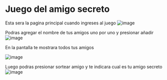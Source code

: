 <h1>Juego del amigo secreto </h1>

Esta sera la pagina principal cuando ingreses al juego
![image](https://github.com/user-attachments/assets/11e07d77-c2d8-49a1-b802-210f18f54e53)

Podras agregar el nombre de tus amigos uno por uno y presionar añadir
![image](https://github.com/user-attachments/assets/b1045b9a-52b7-41eb-9f8a-bb4979726c48)


En la pantalla te mostrara todos tus amigos

![image](https://github.com/user-attachments/assets/0a9924d5-33a6-4052-87e6-72c12603be5e)

Luego podras presionar sortear amigo y te indicara cual es tu amigo secreto
![image](https://github.com/user-attachments/assets/f2a756c0-7fca-4272-9f5a-1537103afc59)
